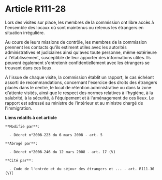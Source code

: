 # Article R111-28

Lors des visites sur place, les membres de la commission ont libre accès à l'ensemble des locaux où sont maintenus ou retenus
les étrangers en situation irrégulière. 

Au cours de leurs missions de contrôle, les membres de la commission prennent les contacts qu'ils estiment utiles avec les
autorités administratives et judiciaires ainsi qu'avec toute personne, même extérieure à l'établissement, susceptible de leur
apporter des informations utiles. Ils peuvent également s'entretenir confidentiellement avec les étrangers se trouvant dans
ces lieux. 

A l'issue de chaque visite, la commission établit un rapport, le cas échéant assorti de recommandations, concernant
l'exercice des droits des étrangers placés dans le centre, le local de rétention administrative ou dans la zone d'attente
visités, ainsi que le respect des normes relatives à l'hygiène, à la salubrité, à la sécurité, à l'équipement et à
l'aménagement de ces lieux. Le rapport est adressé     au ministre de l'intérieur et au ministre chargé de l'immigration.

**Liens relatifs à cet article**

	**Modifié par**:

	  - Décret n°2008-223 du 6 mars 2008 - art. 5

	**Abrogé par**:

	  - Décret n°2008-246 du 12 mars 2008 - art. 17 (V)

	**Cité par**:

	  - Code de l'entrée et du séjour des étrangers et ... - art. R111-30 (VT)
